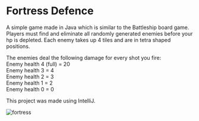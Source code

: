 # Fortress Defence

A simple game made in Java which is similar to the Battleship board game. Players must find and eliminate all randomly generated enemies before your hp is depleted. Each enemy takes up 4 tiles and are in tetra shaped positions.

The enemies deal the following damage for every shot you fire:<br />
Enemy health 4 (full) = 20<br />
Enemy health 3 = 4<br />
Enemy health 2 = 3<br />
Enemy health 1 = 2<br />
Enemy health 0 = 0<br />

This project was made using IntelliJ.

![fortress](https://cloud.githubusercontent.com/assets/10171765/19666409/2bae2066-99ff-11e6-9964-d9b5543234c0.png)
